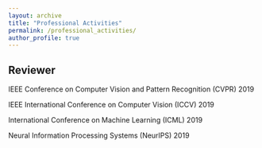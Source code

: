 ```yaml
---
layout: archive
title: "Professional Activities"
permalink: /professional_activities/
author_profile: true
---
```


## Reviewer

IEEE Conference on Computer Vision and Pattern Recognition (CVPR) 2019

IEEE International Conference on Computer Vision (ICCV) 2019

International Conference on Machine Learning (ICML) 2019

Neural Information Processing Systems (NeurIPS) 2019
